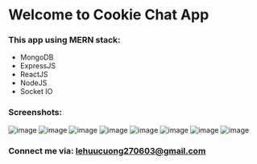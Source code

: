 # Welcome to Cookie Chat App
### This app using MERN stack:
* MongoDB
* ExpressJS
* ReactJS
* NodeJS
* Socket IO
### Screenshots:
![image](https://github.com/huucuong-un/mern-chat-app/assets/80157349/e9a0efba-127d-4bed-9022-7bf4036f9e36)
![image](https://github.com/huucuong-un/mern-chat-app/assets/80157349/f7f10601-629c-431a-a32c-c971614079fc)
![image](https://github.com/huucuong-un/mern-chat-app/assets/80157349/f2acd292-d797-4e6f-b058-62e6e68a8ecb)
![image](https://github.com/huucuong-un/mern-chat-app/assets/80157349/32b87157-5f2e-461a-b411-66b4e7f40fdf)
![image](https://github.com/huucuong-un/mern-chat-app/assets/80157349/40cddbd6-424c-4ce9-bd55-218612821357)
![image](https://github.com/huucuong-un/mern-chat-app/assets/80157349/9594dadc-f2cc-4330-93c4-11a559b1a961)
![image](https://github.com/huucuong-un/mern-chat-app/assets/80157349/f0d092ea-7924-4049-838f-d4aa97cea2fc)
![image](https://github.com/huucuong-un/mern-chat-app/assets/80157349/f27e268c-7d98-4eea-ae1b-1bfb3ab564e0)

 ### Connect me via: lehuucuong270603@gmail.com






  
